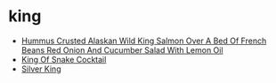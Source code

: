 # king

 * [Hummus Crusted Alaskan Wild King Salmon Over A Bed Of French Beans Red Onion And Cucumber Salad With Lemon Oil](index/h/hummus-crusted-alaskan-wild-king-salmon-over-a-bed-of-french-beans-red-onion-and-cucumber-salad-with-lemon-oil-51201240.json)
 * [King Of Snake Cocktail](index/k/king-of-snake-cocktail-351543.json)
 * [Silver King](index/s/silver-king-201034.json)
